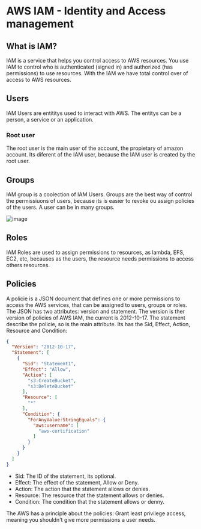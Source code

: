 # AWS IAM - Identity and Access management

## What is IAM?

IAM is a service that helps you control access to AWS resources. You use IAM to control who
is authenticated (signed in) and authorized (has permissions) to use resources.
With the IAM we have total control over of access to AWS resources.

## Users

IAM Users are entititys used to interact with AWS. The entitys can be a person, a service or an application.

### Root user

The root user is the main user of the account, the propietary of amazon account. Its diferent of the IAM user, because
the IAM user is created by the root user.

## Groups

IAM group is a coolection of IAM Users. Groups are the best way of control the permissiuons of users,
because its is easier to revoke ou assign policies of the users. A user can be in many groups.

![image](https://github.com/danielarrais/aws-with-terraform/assets/28496479/85190c5f-8bb1-4c9d-8ba8-80a31fca9611)

## Roles

IAM Roles are used to assign permissions to resources, as lambda, EFS, EC2, etc, becauses as the users, the resource
needs permissions to access others resources.

## Policies

A policie is a JSON document that defines one or more permissions to access the AWS services, that can be assigned to
users, groups or roles. The JSON has two attributes: version and statement. The version is ther version of policies of
AWS IAM, the current is
2012-10-17. The statement describe the policie, so is the main attribute. Its has the Sid, Effect, Action, Resource and
Condition:

```json
{
  "Version": "2012-10-17",
  "Statement": [
    {
      "Sid": "Statement1",
      "Effect": "Allow",
      "Action": [
        "s3:CreateBucket",
        "s3:DeleteBucket"
      ],
      "Resource": [
        "*"
      ],
      "Condition": {
        "ForAnyValue:StringEquals": {
          "aws:username": [
            "aws-certification"
          ]
        }
      }
    }
  ]
}
```

- Sid: The ID of the statement, its optional.
- Effect: The effect of the statement, Allow or Deny.
- Action: The action that the statement allows or denies.
- Resource: The resource that the statement allows or denies.
- Condition: The condition that the statement allows or denny.

The AWS has a principle about the policies: Grant least privilege access, meaning you shouldn't give more
permissions a user needs.


